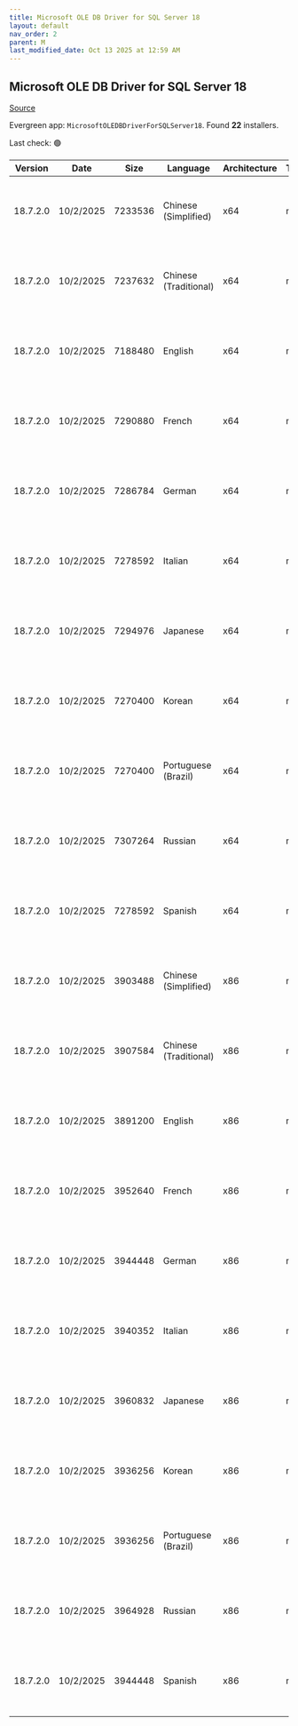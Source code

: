 ```yaml
---
title: Microsoft OLE DB Driver for SQL Server 18
layout: default
nav_order: 2
parent: M
last_modified_date: Oct 13 2025 at 12:59 AM
---
```


## Microsoft OLE DB Driver for SQL Server 18

[Source](https://learn.microsoft.com/en-us/sql/connect/oledb/release-notes-for-oledb-driver-for-sql-server?view=sql-server-ver16#previous-releases)

Evergreen app: `MicrosoftOLEDBDriverForSQLServer18`. Found **22** installers.

Last check: 🟢

| Version  | Date      | Size    | Language              | Architecture | Type | URI                                                                                                                                                                                                                                          |
| -------- | --------- | ------- | --------------------- | ------------ | ---- | -------------------------------------------------------------------------------------------------------------------------------------------------------------------------------------------------------------------------------------------- |
| 18.7.2.0 | 10/2/2025 | 7233536 | Chinese (Simplified)  | x64          | msi  | [https://download.microsoft.com/download/2/6/1/2613c841-cf12-4ba3-b0f8-50dcc195faa4/zh-CN/18.7.2.0/x64/msoledbsql.msi](https://download.microsoft.com/download/2/6/1/2613c841-cf12-4ba3-b0f8-50dcc195faa4/zh-CN/18.7.2.0/x64/msoledbsql.msi) |
| 18.7.2.0 | 10/2/2025 | 7237632 | Chinese (Traditional) | x64          | msi  | [https://download.microsoft.com/download/2/6/1/2613c841-cf12-4ba3-b0f8-50dcc195faa4/zh-TW/18.7.2.0/x64/msoledbsql.msi](https://download.microsoft.com/download/2/6/1/2613c841-cf12-4ba3-b0f8-50dcc195faa4/zh-TW/18.7.2.0/x64/msoledbsql.msi) |
| 18.7.2.0 | 10/2/2025 | 7188480 | English               | x64          | msi  | [https://download.microsoft.com/download/2/6/1/2613c841-cf12-4ba3-b0f8-50dcc195faa4/en-US/18.7.2.0/x64/msoledbsql.msi](https://download.microsoft.com/download/2/6/1/2613c841-cf12-4ba3-b0f8-50dcc195faa4/en-US/18.7.2.0/x64/msoledbsql.msi) |
| 18.7.2.0 | 10/2/2025 | 7290880 | French                | x64          | msi  | [https://download.microsoft.com/download/2/6/1/2613c841-cf12-4ba3-b0f8-50dcc195faa4/fr-FR/18.7.2.0/x64/msoledbsql.msi](https://download.microsoft.com/download/2/6/1/2613c841-cf12-4ba3-b0f8-50dcc195faa4/fr-FR/18.7.2.0/x64/msoledbsql.msi) |
| 18.7.2.0 | 10/2/2025 | 7286784 | German                | x64          | msi  | [https://download.microsoft.com/download/2/6/1/2613c841-cf12-4ba3-b0f8-50dcc195faa4/de-DE/18.7.2.0/x64/msoledbsql.msi](https://download.microsoft.com/download/2/6/1/2613c841-cf12-4ba3-b0f8-50dcc195faa4/de-DE/18.7.2.0/x64/msoledbsql.msi) |
| 18.7.2.0 | 10/2/2025 | 7278592 | Italian               | x64          | msi  | [https://download.microsoft.com/download/2/6/1/2613c841-cf12-4ba3-b0f8-50dcc195faa4/it-IT/18.7.2.0/x64/msoledbsql.msi](https://download.microsoft.com/download/2/6/1/2613c841-cf12-4ba3-b0f8-50dcc195faa4/it-IT/18.7.2.0/x64/msoledbsql.msi) |
| 18.7.2.0 | 10/2/2025 | 7294976 | Japanese              | x64          | msi  | [https://download.microsoft.com/download/2/6/1/2613c841-cf12-4ba3-b0f8-50dcc195faa4/ja-JP/18.7.2.0/x64/msoledbsql.msi](https://download.microsoft.com/download/2/6/1/2613c841-cf12-4ba3-b0f8-50dcc195faa4/ja-JP/18.7.2.0/x64/msoledbsql.msi) |
| 18.7.2.0 | 10/2/2025 | 7270400 | Korean                | x64          | msi  | [https://download.microsoft.com/download/2/6/1/2613c841-cf12-4ba3-b0f8-50dcc195faa4/ko-KR/18.7.2.0/x64/msoledbsql.msi](https://download.microsoft.com/download/2/6/1/2613c841-cf12-4ba3-b0f8-50dcc195faa4/ko-KR/18.7.2.0/x64/msoledbsql.msi) |
| 18.7.2.0 | 10/2/2025 | 7270400 | Portuguese (Brazil)   | x64          | msi  | [https://download.microsoft.com/download/2/6/1/2613c841-cf12-4ba3-b0f8-50dcc195faa4/pt-BR/18.7.2.0/x64/msoledbsql.msi](https://download.microsoft.com/download/2/6/1/2613c841-cf12-4ba3-b0f8-50dcc195faa4/pt-BR/18.7.2.0/x64/msoledbsql.msi) |
| 18.7.2.0 | 10/2/2025 | 7307264 | Russian               | x64          | msi  | [https://download.microsoft.com/download/2/6/1/2613c841-cf12-4ba3-b0f8-50dcc195faa4/ru-RU/18.7.2.0/x64/msoledbsql.msi](https://download.microsoft.com/download/2/6/1/2613c841-cf12-4ba3-b0f8-50dcc195faa4/ru-RU/18.7.2.0/x64/msoledbsql.msi) |
| 18.7.2.0 | 10/2/2025 | 7278592 | Spanish               | x64          | msi  | [https://download.microsoft.com/download/2/6/1/2613c841-cf12-4ba3-b0f8-50dcc195faa4/es-ES/18.7.2.0/x64/msoledbsql.msi](https://download.microsoft.com/download/2/6/1/2613c841-cf12-4ba3-b0f8-50dcc195faa4/es-ES/18.7.2.0/x64/msoledbsql.msi) |
| 18.7.2.0 | 10/2/2025 | 3903488 | Chinese (Simplified)  | x86          | msi  | [https://download.microsoft.com/download/2/6/1/2613c841-cf12-4ba3-b0f8-50dcc195faa4/zh-CN/18.7.2.0/x86/msoledbsql.msi](https://download.microsoft.com/download/2/6/1/2613c841-cf12-4ba3-b0f8-50dcc195faa4/zh-CN/18.7.2.0/x86/msoledbsql.msi) |
| 18.7.2.0 | 10/2/2025 | 3907584 | Chinese (Traditional) | x86          | msi  | [https://download.microsoft.com/download/2/6/1/2613c841-cf12-4ba3-b0f8-50dcc195faa4/zh-TW/18.7.2.0/x86/msoledbsql.msi](https://download.microsoft.com/download/2/6/1/2613c841-cf12-4ba3-b0f8-50dcc195faa4/zh-TW/18.7.2.0/x86/msoledbsql.msi) |
| 18.7.2.0 | 10/2/2025 | 3891200 | English               | x86          | msi  | [https://download.microsoft.com/download/2/6/1/2613c841-cf12-4ba3-b0f8-50dcc195faa4/en-US/18.7.2.0/x86/msoledbsql.msi](https://download.microsoft.com/download/2/6/1/2613c841-cf12-4ba3-b0f8-50dcc195faa4/en-US/18.7.2.0/x86/msoledbsql.msi) |
| 18.7.2.0 | 10/2/2025 | 3952640 | French                | x86          | msi  | [https://download.microsoft.com/download/2/6/1/2613c841-cf12-4ba3-b0f8-50dcc195faa4/fr-FR/18.7.2.0/x86/msoledbsql.msi](https://download.microsoft.com/download/2/6/1/2613c841-cf12-4ba3-b0f8-50dcc195faa4/fr-FR/18.7.2.0/x86/msoledbsql.msi) |
| 18.7.2.0 | 10/2/2025 | 3944448 | German                | x86          | msi  | [https://download.microsoft.com/download/2/6/1/2613c841-cf12-4ba3-b0f8-50dcc195faa4/de-DE/18.7.2.0/x86/msoledbsql.msi](https://download.microsoft.com/download/2/6/1/2613c841-cf12-4ba3-b0f8-50dcc195faa4/de-DE/18.7.2.0/x86/msoledbsql.msi) |
| 18.7.2.0 | 10/2/2025 | 3940352 | Italian               | x86          | msi  | [https://download.microsoft.com/download/2/6/1/2613c841-cf12-4ba3-b0f8-50dcc195faa4/it-IT/18.7.2.0/x86/msoledbsql.msi](https://download.microsoft.com/download/2/6/1/2613c841-cf12-4ba3-b0f8-50dcc195faa4/it-IT/18.7.2.0/x86/msoledbsql.msi) |
| 18.7.2.0 | 10/2/2025 | 3960832 | Japanese              | x86          | msi  | [https://download.microsoft.com/download/2/6/1/2613c841-cf12-4ba3-b0f8-50dcc195faa4/ja-JP/18.7.2.0/x86/msoledbsql.msi](https://download.microsoft.com/download/2/6/1/2613c841-cf12-4ba3-b0f8-50dcc195faa4/ja-JP/18.7.2.0/x86/msoledbsql.msi) |
| 18.7.2.0 | 10/2/2025 | 3936256 | Korean                | x86          | msi  | [https://download.microsoft.com/download/2/6/1/2613c841-cf12-4ba3-b0f8-50dcc195faa4/ko-KR/18.7.2.0/x86/msoledbsql.msi](https://download.microsoft.com/download/2/6/1/2613c841-cf12-4ba3-b0f8-50dcc195faa4/ko-KR/18.7.2.0/x86/msoledbsql.msi) |
| 18.7.2.0 | 10/2/2025 | 3936256 | Portuguese (Brazil)   | x86          | msi  | [https://download.microsoft.com/download/2/6/1/2613c841-cf12-4ba3-b0f8-50dcc195faa4/pt-BR/18.7.2.0/x86/msoledbsql.msi](https://download.microsoft.com/download/2/6/1/2613c841-cf12-4ba3-b0f8-50dcc195faa4/pt-BR/18.7.2.0/x86/msoledbsql.msi) |
| 18.7.2.0 | 10/2/2025 | 3964928 | Russian               | x86          | msi  | [https://download.microsoft.com/download/2/6/1/2613c841-cf12-4ba3-b0f8-50dcc195faa4/ru-RU/18.7.2.0/x86/msoledbsql.msi](https://download.microsoft.com/download/2/6/1/2613c841-cf12-4ba3-b0f8-50dcc195faa4/ru-RU/18.7.2.0/x86/msoledbsql.msi) |
| 18.7.2.0 | 10/2/2025 | 3944448 | Spanish               | x86          | msi  | [https://download.microsoft.com/download/2/6/1/2613c841-cf12-4ba3-b0f8-50dcc195faa4/es-ES/18.7.2.0/x86/msoledbsql.msi](https://download.microsoft.com/download/2/6/1/2613c841-cf12-4ba3-b0f8-50dcc195faa4/es-ES/18.7.2.0/x86/msoledbsql.msi) |
